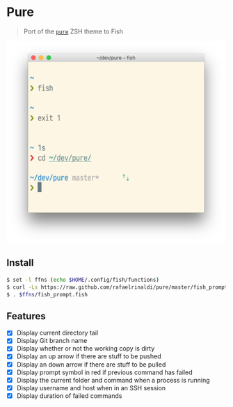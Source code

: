 # Pure

> Port of the [`pure`](https://github.com/sindresorhus/pure) ZSH theme to Fish

<img width="572" src="screenshot.png">

## Install

```sh
$ set -l ffns (echo $HOME/.config/fish/functions)
$ curl -Ls https://raw.github.com/rafaelrinaldi/pure/master/fish_prompt.fish > $ffns/fish_prompt.fish
$ . $ffns/fish_prompt.fish
```

## Features

- [x] Display current directory tail
- [x] Display Git branch name
- [x] Display whether or not the working copy is dirty
- [x] Display an up arrow if there are stuff to be pushed
- [x] Display an down arrow if there are stuff to be pulled
- [x] Display prompt symbol in red if previous command has failed
- [x] Display the current folder and command when a process is running
- [x] Display username and host when in an SSH session
- [x] Display duration of failed commands
